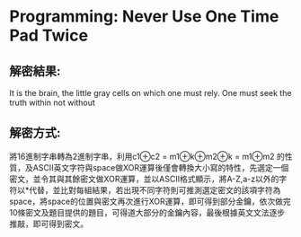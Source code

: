 # Programming: Never Use One Time Pad Twice

## 解密結果: 
It is the brain, the little gray cells on which one must rely. One must seek the truth within not without
## 解密方式: 
將16進制字串轉為2進制字串，利用c1⊕c2 = m1⊕k⊕m2⊕k = m1⊕m2 的性質，及ASCII英文字符與space做XOR運算後僅會轉換大小寫的特性，先選定一個密文，並令其與其餘密文做XOR運算，並以ASCII格式顯示，將A-Z,a-z以外的字符以*代替，並比對每組結果，若出現不同字符則可推測選定密文的該項字符為space，將space的位置與密文再次進行XOR運算，即可得到部分金鑰，依次做完10條密文及題目提供的題目，可得道大部分的金鑰內容，最後根據英文文法逐步推敲，即可得到密文。